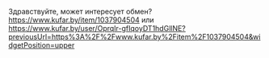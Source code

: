 Здравствуйте, может интересует обмен?
https://www.kufar.by/item/1037904504
или
https://www.kufar.by/user/OprqIr-gfIqoyDT1hdGllNE?previousUrl=https%3A%2F%2Fwww.kufar.by%2Fitem%2F1037904504&widgetPosition=upper